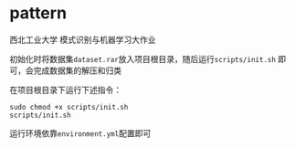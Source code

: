 # pattern
西北工业大学 模式识别与机器学习大作业

初始化时将数据集`dataset.rar`放入项目根目录，随后运行`scripts/init.sh` 即可，会完成数据集的解压和归类

在项目根目录下运行下述指令：

```shell
sudo chmod +x scripts/init.sh
scripts/init.sh
```

运行环境依靠`environment.yml`配置即可

